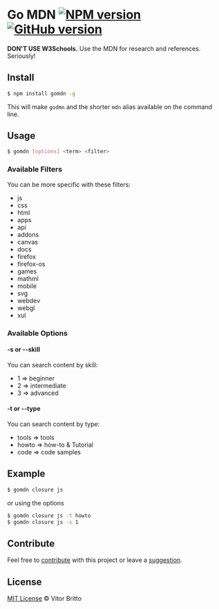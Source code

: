 # Go MDN [![NPM version](https://badge.fury.io/js/gomdn.svg)](http://badge.fury.io/js/gomdn) [![GitHub version](https://badge.fury.io/gh/vitorbritto%2Fgomdn.svg)](http://badge.fury.io/gh/vitorbritto%2Fgomdn)

**DON'T USE W3Schools.** Use the MDN for research and references. Seriously!

## Install

```bash
$ npm install gomdn -g
```

This will make `godmn` and the shorter `mdn` alias available on the command line.

## Usage

```bash
$ gomdn [options] <term> <filter>
```

### Available Filters

You can be more specific with these filters:

- js
- css
- html
- apps
- api
- addons
- canvas
- docs
- firefox
- firefox-os
- games
- mathml
- mobile
- svg
- webdev
- webgl
- xul

### Available Options
#### -s or --skill

You can search content by skill:

- 1 => beginner
- 2 => intermediate
- 3 => advanced

#### -t or --type

You can search content by type:

- tools => tools
- howto => how-to & Tutorial
- code => code samples


## Example

```bash
$ gomdn closure js
```
or using the options

```bash
$ gomdn closure js -t howto
$ gomdn closure js -s 1
```


## Contribute

Feel free to [contribute](https://github.com/vitorbritto/gomdn/pulls) with this project or leave a [suggestion](https://github.com/vitorbritto/gomdn/issues).


## License

[MIT License](http://vitorbritto.mit-license.org/) © Vitor Britto
